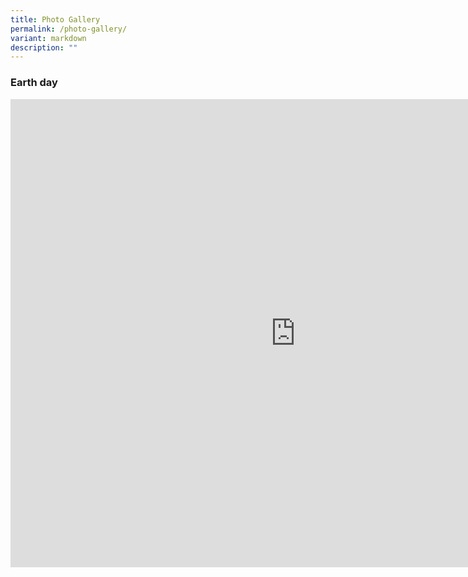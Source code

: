 ```yaml
---
title: Photo Gallery
permalink: /photo-gallery/
variant: markdown
description: ""
---
```

<h3>Earth day</h3>

<iframe allowfullscreen="true" height="749" width="912" frameborder="0" src="https://docs.google.com/presentation/d/e/2PACX-1vSxdGYJ660TUuBssFLsMwSXp7Jg_-sv0X-yFowNzGccI4NAXrqoFTowGasPuPwfFkaJnZ6y3DEwXbl-/embed?start=true&amp;loop=true&amp;delayms=3000"></iframe>